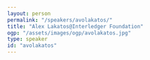 ```yaml
---
layout: person
permalink: "/speakers/avolakatos/"
title: "Alex Lakatos@Interledger Foundation"
ogp: "/assets/images/ogp/avolakatos.jpg"
type: speaker
id: "avolakatos"
---
```

